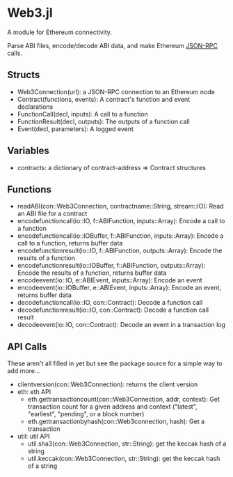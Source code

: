 # Web3.jl

A module for Ethereum connectivity.

Parse ABI files, encode/decode ABI data, and make Ethereum [JSON-RPC](https://github.com/ethereum/wiki/wiki/JSON-RPC) calls.

## Structs

* Web3Connection(url): a JSON-RPC connection to an Ethereum node
* Contract(functions, events): A contract's function and event declarations
* FunctionCall(decl, inputs): A call to a function
* FunctionResult(decl, outputs): The outputs of a function call
* Event(decl, parameters): A logged event

## Variables

* contracts: a dictionary of contract-address => Contract structures

## Functions

* readABI(con::Web3Connection, contractname::String, stream::IO): Read an ABI file for a contract
* encodefunctioncall(io::IO, f::ABIFunction, inputs::Array): Encode a call to a function
* encodefunctioncall(io::IOBuffer, f::ABIFunction, inputs::Array): Encode a call to a function, returns buffer data
* encodefunctionresult(io::IO, f::ABIFunction, outputs::Array): Encode the results of a function
* encodefunctionresult(io::IOBuffer, f::ABIFunction, outputs::Array): Encode the results of a function, returns buffer data
* encodeevent(io::IO, e::ABIEvent, inputs::Array): Encode an event
* encodeevent(io::IOBuffer, e::ABIEvent, inputs::Array): Encode an event, returns buffer data
* decodefunctioncall(io::IO, con::Contract): Decode a function call
* decodefunctionresult(io::IO, con::Contract): Decode a function call result
* decodeevent(io::IO, con::Contract): Decode an event in a transaction log

## API Calls

These aren't all filled in yet but see the package source for a simple way to add more...

* clientversion(con::Web3Connection): returns the client version
* eth: eth API
  * eth.gettransactioncount(con::Web3Connection, addr, context): Get transaction count for a given address and context ("latest", "earliest", "pending", or a block number)
  * eth.gettransactionbyhash(con::Web3connection, hash): Get a transaction
* util: util API
  * util.sha3(con::Web3Connection, str::String): get the keccak hash of a string
  * util.keccak(con::Web3Connection, str::String): get the keccak hash of a string
